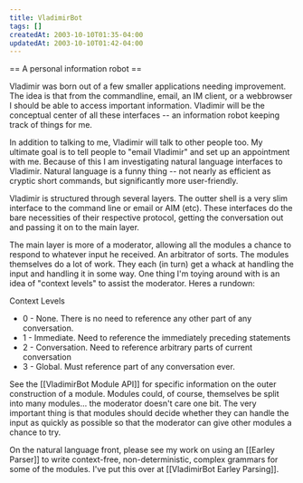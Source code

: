 ```yaml
---
title: VladimirBot
tags: []
createdAt: 2003-10-10T01:35-04:00
updatedAt: 2003-10-10T01:42-04:00
---
```


== A personal information robot ==

Vladimir was born out of a few smaller applications needing improvement. The idea is that from the commandline, email, an IM client, or a webbrowser I should be able to access important information. Vladimir will be the conceptual center of all these interfaces -- an information robot keeping track of things for me.

In addition to talking to me, Vladimir will talk to other people too. My ultimate goal is to tell people to "email Vladimir" and set up an appointment with me. Because of this I am investigating natural language interfaces to Vladimir. Natural language is a funny thing -- not nearly as efficient as cryptic short commands, but significantly more user-friendly.

Vladimir is structured through several layers. The outter shell is a very slim interface to the command line or email or AIM (etc). These interfaces do the bare necessities of their respective protocol, getting the conversation out and passing it on to the main layer.

The main layer is more of a moderator, allowing all the modules a chance to respond to whatever input he received. An arbitrator of sorts. The modules themselves do a lot of work. They each (in turn) get a whack at handling the input and handling it in some way. One thing I'm toying around with is an idea of "context levels" to assist the moderator. Heres a rundown:

Context Levels
* 0 - None. There is no need to reference any other part of any conversation.
* 1 - Immediate. Need to reference the immediately preceding statements
* 2 - Conversation. Need to reference arbitrary parts of current conversation
* 3 - Global. Must reference part of any conversation ever.

See the [[VladimirBot Module API]] for specific information on the outer construction of a module. Modules could, of course, themselves be split into many modules... the moderator doesn't care one bit. The very important thing is that modules should decide whether they can handle the input as quickly as possible so that the moderator can give other modules a chance to try.

On the natural language front, please see my work on using an [[Earley Parser]] to write context-free, non-deterministic, complex grammars for some of the modules. I've put this over at [[VladimirBot Earley Parsing]].


